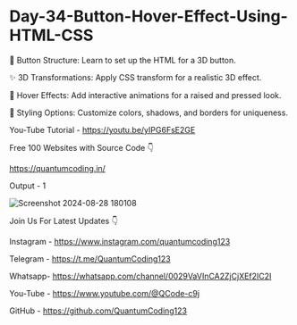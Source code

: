 # Day-34-Button-Hover-Effect-Using-HTML-CSS

🔧 Button Structure: Learn to set up the HTML for a 3D button.

✨ 3D Transformations: Apply CSS transform for a realistic 3D effect.

🎨 Hover Effects: Add interactive animations for a raised and pressed look.

🌈 Styling Options: Customize colors, shadows, and borders for uniqueness.

You-Tube Tutorial - https://youtu.be/yIPG6FsE2GE

Free 100 Websites with Source Code 👇

https://quantumcoding.in/

Output - 1

![Screenshot 2024-08-28 180108](https://github.com/user-attachments/assets/c3827f41-2841-4fa6-9c57-068a77bffe53)


Join Us For Latest Updates 👇

Instagram - https://www.instagram.com/quantumcoding123

Telegram - https://t.me/QuantumCoding123

Whatsapp- https://whatsapp.com/channel/0029VaVInCA2ZjCjXEf2IC2I

You-Tube - https://www.youtube.com/@QCode-c9j

GitHub - https://github.com/QuantumCoding123
